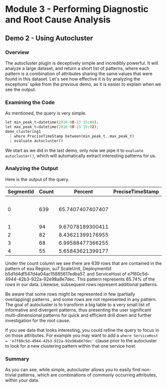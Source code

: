 # Module 3 - Performing Diagnostic and Root Cause Analysis

## Demo 2 - Using Autocluster

### Overview

The autocluster plugin is deceptively simple and incredibly powerful. It will analyze a large dataset, and return a short list of patterns, where each pattern is a combination of attributes sharing the same values that were found in this dataset. Let's see how effective it is by analyzing the exceptions’ spike from the previous demo, as it is easier to explain when we see the output.

### Examining the Code

As mentioned, the query is very simple.

```python
let min_peak_t=datetime(2016-08-23 15:00);
let max_peak_t=datetime(2016-08-23 15:02);
demo_clustering1
  | where PreciseTimeStamp between(min_peak_t..max_peak_t)
  | evaluate autocluster()
```

We start as we did in the last demo, only now we pipe it to `evaluate autocluster()`, which will automatically extract interesting patterns for us.

### Analyzing the Output

Here is the output of the query.

| SegmentId | Count | Percent | PreciseTimeStamp | Region | ScaleUnit | DeploymentId | Tracepoint | ServiceHost |
| ----- | ----- | ----- | ----- | ----- | ----- | ----- | ----- | ----- |
| 0 | 639 | 65.7407407407407 |  | eau | su7 | b5d1d4df547d4a04ac15885617edba57 |  | e7f60c5d-4944-42b3-922a-92e98a8e7dec |
| 1 | 94 | 9.67078189300411 |  | scus | su5 | 9dbd1b161d5b4779a73cf19a7836ebd6 |  |  |
| 2 | 82 | 8.43621399176955 |  | ncus | su1 | e24ef436e02b4823ac5d5b1465a9401e |  |  |
| 3 | 68 | 6.99588477366255 |  | scus | su3 | 90d3d2fc7ecc430c9621ece335651a01 |  |  |
| 4 | 55 | 5.65843621399177 |  | weu | su4 | be1d6d7ac9574cbc9a22cb8ee20f16fc |  |  |

Under the count column we see there are 639 rows that are contained in the pattern of eau Region, su7 ScaleUnit, DeploymentId b5d1d4df547d4a04ac15885617edba57, and ServiceHost of e7f60c5d-4944-42b3-922a-92e98a8e7dec. This pattern represents 65.74% of the rows in our data. Likewise, subsequent rows represent additional patterns.

Be aware that some rows might be represented in few (partially overlapping) patterns , and some rows are not represented in any pattern. The goal of autocluster is to transform a big table to a very small list of informative and divergent patterns, thus presenting the user significant multi-dimensional patterns for quick and efficient drill down and further investigation for the root cause.

If you see data that looks interesting, you could refine the query to focus in on those attributes. For example you may want to add a `where ServiceHost = 'e7f60c5d-4944-42b3-922a-92e98a8e7dec'` clause prior to the autocluster to look for a new clustering pattern within that one service host.

### Summary

As you can see, while simple, autocluster allows you to easily find non-trivial patterns, which are combinations of commonly occurring attributes, within your data.
